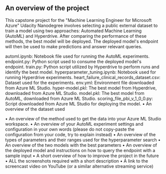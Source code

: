 ## An overview of the project
This capstone project for the "Machine Learning Engineer for Microsoft Azure" Udacity Nanodegree involves selecting a public external dataset to train a model using two approaches: Automated Machine Learning (AutoML) and Hyperdrive. After comparing the performance of these methods, the best model will be deployed. The deployed model's endpoint will then be used to make predictions and answer relevant queries.



automl.ipynb: Notebook file used for running the AutoML experiments.
endpoint.py: Python script used to consume the deployed model's endpoint.
train.py: Python script utilized by Hyperdrive to perform runs and identify the best model.
hyperparameter_tuning.ipynb: Notebook used for running Hyperdrive experiments.
heart_failure_clinical_records_dataset.csv: Dataset used for the experiments.
env.yml: Environment file downloaded from Azure ML Studio.
hyper-model.pkl: The best model from Hyperdrive, downloaded from Azure ML Studio.
model.pkl: The best model from AutoML, downloaded from Azure ML Studio.
scoring_file_pbi_v_1_0_0.py: Script downloaded from Azure ML Studio for deploying the model.
•	An overview of the dataset used


•	An overview of the method used to get the data into your Azure ML Studio workspace.
•	An overview of your AutoML experiment settings and configuration in your own words (please do not copy-paste the configuration from your code, try to explain instead)
•	An overview of the types of parameters and their ranges used for the hyperparameter search
•	An overview of the two models with the best parameters
•	An overview of the deployed model and instructions on how to query the endpoint with a sample input
•	A short overview of how to improve the project in the future
•	ALL the screenshots required with a short description
•	A link to the screencast video on YouTube (or a similar alternative streaming service)

